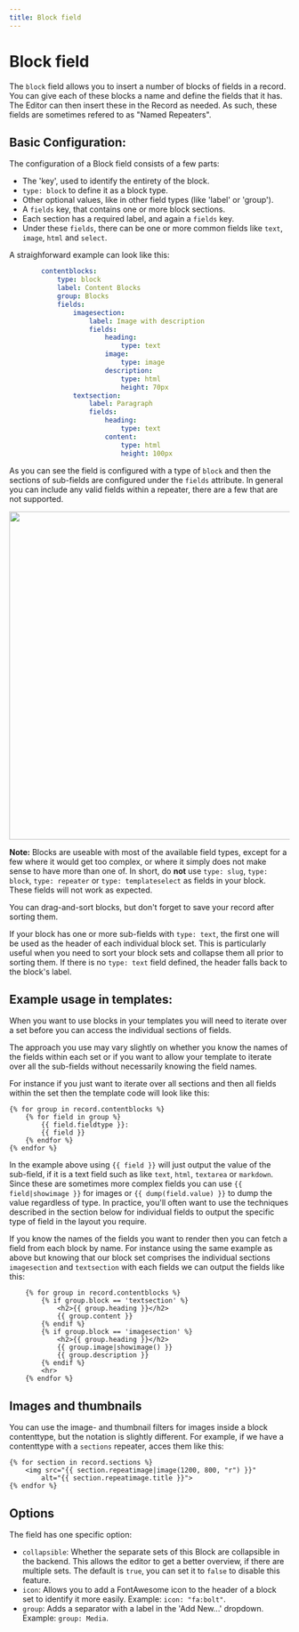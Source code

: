 ```yaml
---
title: Block field
---
```

Block field
==============

The `block` field allows you to insert a number of blocks of fields in a record.
You can give each of these blocks a name and define the fields that it has. The
Editor can then insert these in the Record as needed. As such, these fields are
sometimes refered to as "Named Repeaters".
<!-- note: by including the old / officious name, it can be found using search. -->


## Basic Configuration:

The configuration of a Block field consists of a few parts:

 - The 'key', used to identify the entirety of the block.
 - `type: block` to define it as a block type.
 - Other optional values, like in other field types (like 'label' or 'group').
 - A `fields` key, that contains one or more block sections.
 - Each section has a required label, and again a `fields` key.
 - Under these `fields`, there can be one or more common fields like `text`,
   `image`, `html` and `select`.

A straighforward example can look like this:

```yaml
        contentblocks:
            type: block
            label: Content Blocks
            group: Blocks
            fields:
                imagesection:
                    label: Image with description
                    fields:
                        heading:
                            type: text
                        image:
                            type: image
                        description:
                            type: html
                            height: 70px
                textsection:
                    label: Paragraph
                    fields:
                        heading:
                            type: text
                        content:
                            type: html
                            height: 100px
```

As you can see the field is configured with a type of `block` and then the
sections of sub-fields are configured under the `fields` attribute. In general
you can include any valid fields within a repeater, there are a few that are not
supported.

<a href="/files/fields-block.png" class="popup"><img src="/files/fields-block.png" width="590"></a><br>


<p class="note"><strong>Note:</strong> Blocks are useable with most of the
available field types, except for a few where it would get too complex, or where
it simply does not make sense to have more than one of. In short, do
<strong>not</strong> use <code>type: slug</code>, <code>type: block</code>,
<code>type: repeater</code> or <code>type: templateselect</code> as fields in
your block. These fields will not work as expected. </p>

You can drag-and-sort blocks, but don't forget to save your record after sorting them.

If your block has one or more sub-fields with `type: text`, the first one will be 
used as the header of each individual block set. This is particularly useful when you 
need to sort your block sets and collapse them all prior to sorting them. If there
is no `type: text` field defined, the header falls back to the block's label.

## Example usage in templates:

When you want to use blocks in your templates you will need to iterate over
a set before you can access the individual sections of fields.

The approach you use may vary slightly on whether you know the names of the
fields within each set or if you want to allow your template to iterate over
all the sub-fields without necessarily knowing the field names.

For instance if you just want to iterate over all sections and then all fields
within the set then the template code will look like this:

```twig
{% for group in record.contentblocks %}
    {% for field in group %}
        {{ field.fieldtype }}:
        {{ field }}
    {% endfor %}
{% endfor %}
```

In the example above using `{{ field }}` will just output the value of the
sub-field, if it is a text field such as like `text`, `html`, `textarea` or
`markdown`. Since these are sometimes more complex fields you can use
`{{ field|showimage }}` for images or `{{ dump(field.value) }}` to dump the
value regardless of type. In practice, you'll often want to use the techniques
described in the section below for individual fields to output the specific type
of field in the layout you require.

If you know the names of the fields you want to render then you can fetch a
field from each block by name. For instance using the same example as above but
knowing that our block set comprises the individual sections `imagesection` and
`textsection` with each fields we can output the fields like this:

```twig
    {% for group in record.contentblocks %}
        {% if group.block == 'textsection' %}
            <h2>{{ group.heading }}</h2>
            {{ group.content }}
        {% endif %}
        {% if group.block == 'imagesection' %}
            <h2>{{ group.heading }}</h2>
            {{ group.image|showimage() }}
            {{ group.description }}
        {% endif %}
        <hr>
    {% endfor %}
```

## Images and thumbnails

You can use the image- and thumbnail filters for images inside a block
contenttype, but the notation is slightly different. For example, if we have a
contenttype with a `sections` repeater, acces them like this:

```twig
{% for section in record.sections %}
    <img src="{{ section.repeatimage|image(1200, 800, "r") }}"
        alt="{{ section.repeatimage.title }}">
{% endfor %}
```

## Options

The field has one specific option:

* `collapsible`: Whether the separate sets of this Block are collapsible in
  the backend. This allows the editor to get a better overview, if there are
  multiple sets. The default is `true`, you can set it to `false` to disable
  this feature.
* `icon`: Allows you to add a FontAwesome icon to the header of a block set 
  to identify it more easily. Example: `icon: "fa:bolt"`.
* `group`: Adds a separator with a label in the 'Add New...' dropdown. Example:
  `group: Media`.
